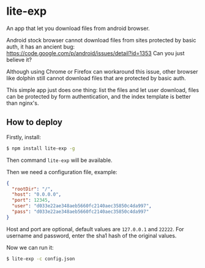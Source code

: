 # lite-exp
An app that let you download files from android browser.

Android stock browser cannot download files from sites protected by basic auth, it has an ancient bug: https://code.google.com/p/android/issues/detail?id=1353 Can you just believe it?

Although using Chrome or Firefox can workaround this issue, other browser like dolphin still cannot download files that are protected by basic auth.

This simple app just does one thing: list the files and let user download, files can be protected by form authentication, and the index template is better than nginx's.

## How to deploy

Firstly, install:

```bash
$ npm install lite-exp -g
```

Then command `lite-exp` will be available.

Then we need a configuration file, example:

```json
{
  "rootDir": "/",
  "host": "0.0.0.0",
  "port": 12345,
  "user": "d033e22ae348aeb5660fc2140aec35850c4da997",
  "pass": "d033e22ae348aeb5660fc2140aec35850c4da997"
}
```

Host and port are optional, default values are `127.0.0.1` and `22222`. For username and password, enter the sha1 hash of the original values.

Now we can run it:

```bash
$ lite-exp -c config.json
```
